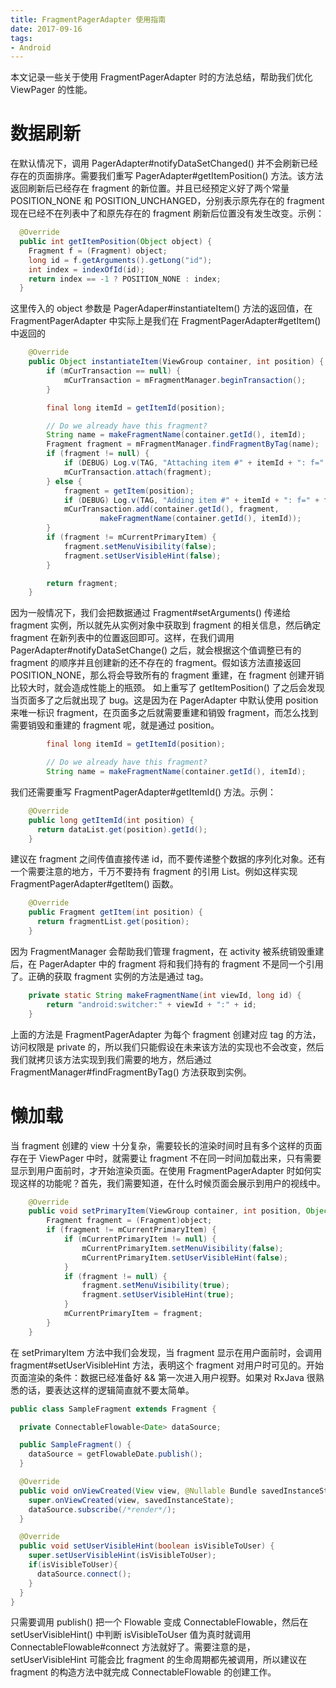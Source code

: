 ```yaml
---
title: FragmentPagerAdapter 使用指南
date: 2017-09-16
tags:
- Android
---
```

本文记录一些关于使用 FragmentPagerAdapter 时的方法总结，帮助我们优化 ViewPager 的性能。

# 数据刷新
在默认情况下，调用 PagerAdapter#notifyDataSetChanged() 并不会刷新已经存在的页面排序。需要我们重写 PagerAdapter#getItemPosition() 方法。该方法返回刷新后已经存在 fragment 的新位置。并且已经预定义好了两个常量  POSITION_NONE 和 POSITION_UNCHANGED，分别表示原先存在的 fragment 现在已经不在列表中了和原先存在的 fragment 刷新后位置没有发生改变。示例：
``` java
  @Override
  public int getItemPosition(Object object) {
    Fragment f = (Fragment) object;
    long id = f.getArguments().getLong("id");
    int index = indexOfId(id);
    return index == -1 ? POSITION_NONE : index;
  }
```
这里传入的 object 参数是 PagerAdaper#instantiateItem() 方法的返回值，在 FragmentPagerAdapter 中实际上是我们在 FragmentPagerAdapter#getItem() 中返回的
``` java
    @Override
    public Object instantiateItem(ViewGroup container, int position) {
        if (mCurTransaction == null) {
            mCurTransaction = mFragmentManager.beginTransaction();
        }

        final long itemId = getItemId(position);

        // Do we already have this fragment?
        String name = makeFragmentName(container.getId(), itemId);
        Fragment fragment = mFragmentManager.findFragmentByTag(name);
        if (fragment != null) {
            if (DEBUG) Log.v(TAG, "Attaching item #" + itemId + ": f=" + fragment);
            mCurTransaction.attach(fragment);
        } else {
            fragment = getItem(position);
            if (DEBUG) Log.v(TAG, "Adding item #" + itemId + ": f=" + fragment);
            mCurTransaction.add(container.getId(), fragment,
                    makeFragmentName(container.getId(), itemId));
        }
        if (fragment != mCurrentPrimaryItem) {
            fragment.setMenuVisibility(false);
            fragment.setUserVisibleHint(false);
        }

        return fragment;
    }
```
因为一般情况下，我们会把数据通过 Fragment#setArguments() 传递给 fragment 实例，所以就先从实例对象中获取到 fragment 的相关信息，然后确定 fragment 在新列表中的位置返回即可。这样，在我们调用 PagerAdapter#notifyDataSetChange() 之后，就会根据这个值调整已有的 fragment 的顺序并且创建新的还不存在的 fragment。假如该方法直接返回 POSITION_NONE，那么将会导致所有的 fragment 重建，在 fragment 创建开销比较大时，就会造成性能上的瓶颈。
如上重写了 getItemPosition() 了之后会发现当页面多了之后就出现了 bug。这是因为在 PagerAdapter 中默认使用 position 来唯一标识 fragment，在页面多之后就需要重建和销毁 fragment，而怎么找到需要销毁和重建的 fragment 呢，就是通过 position。
``` java
        final long itemId = getItemId(position);

        // Do we already have this fragment?
        String name = makeFragmentName(container.getId(), itemId);
```
我们还需要重写 FragmentPagerAdapter#getItemId() 方法。示例：
``` java
    @Override
    public long getItemId(int position) {
      return dataList.get(position).getId();
    }
```
建议在 fragment 之间传值直接传递 id，而不要传递整个数据的序列化对象。还有一个需要注意的地方，千万不要持有 fragment 的引用 List。例如这样实现 FragmentPagerAdapter#getItem() 函数。
``` java
    @Override
    public Fragment getItem(int position) {
      return fragmentList.get(position);
    }
```
因为 FragmentManager 会帮助我们管理 fragment，在 activity 被系统销毁重建后，在 PagerAdapter 中的 fragment 将和我们持有的 fragment 不是同一个引用了。正确的获取 fragment 实例的方法是通过 tag。
``` java
    private static String makeFragmentName(int viewId, long id) {
        return "android:switcher:" + viewId + ":" + id;
    }
```
上面的方法是 FragmentPagerAdapter 为每个 fragment 创建对应 tag 的方法，访问权限是 private 的，所以我们只能假设在未来该方法的实现也不会改变，然后我们就拷贝该方法实现到我们需要的地方，然后通过     FragmentManager#findFragmentByTag() 方法获取到实例。

# 懒加载
当 fragment 创建的 view 十分复杂，需要较长的渲染时间时且有多个这样的页面存在于 ViewPager 中时，就需要让 fragment 不在同一时间加载出来，只有需要显示到用户面前时，才开始渲染页面。在使用 FragmentPagerAdapter 时如何实现这样的功能呢？首先，我们需要知道，在什么时候页面会展示到用户的视线中。
``` java
    @Override
    public void setPrimaryItem(ViewGroup container, int position, Object object) {
        Fragment fragment = (Fragment)object;
        if (fragment != mCurrentPrimaryItem) {
            if (mCurrentPrimaryItem != null) {
                mCurrentPrimaryItem.setMenuVisibility(false);
                mCurrentPrimaryItem.setUserVisibleHint(false);
            }
            if (fragment != null) {
                fragment.setMenuVisibility(true);
                fragment.setUserVisibleHint(true);
            }
            mCurrentPrimaryItem = fragment;
        }
    } 
```
在 setPrimaryItem 方法中我们会发现，当 fragment 显示在用户面前时，会调用 fragment#setUserVisibleHint 方法，表明这个 fragment 对用户时可见的。开始页面渲染的条件：数据已经准备好 && 第一次进入用户视野。如果对 RxJava 很熟悉的话，要表达这样的逻辑简直就不要太简单。
``` java
public class SampleFragment extends Fragment {

  private ConnectableFlowable<Date> dataSource;

  public SampleFragment() {
    dataSource = getFlowableDate.publish();
  }

  @Override
  public void onViewCreated(View view, @Nullable Bundle savedInstanceState) {
    super.onViewCreated(view, savedInstanceState);
    dataSource.subscribe(/*render*/);
  }

  @Override
  public void setUserVisibleHint(boolean isVisibleToUser) {
    super.setUserVisibleHint(isVisibleToUser);
    if(isVisibleToUser){
      dataSource.connect();
    }
  }
}
```
只需要调用 publish() 把一个 Flowable 变成 ConnectableFlowable，然后在 setUserVisibleHint() 中判断 isVisibleToUser 值为真时就调用 ConnectableFlowable#connect 方法就好了。需要注意的是，setUserVisibleHint 可能会比 fragment 的生命周期都先被调用，所以建议在 fragment 的构造方法中就完成 ConnectableFlowable 的创建工作。